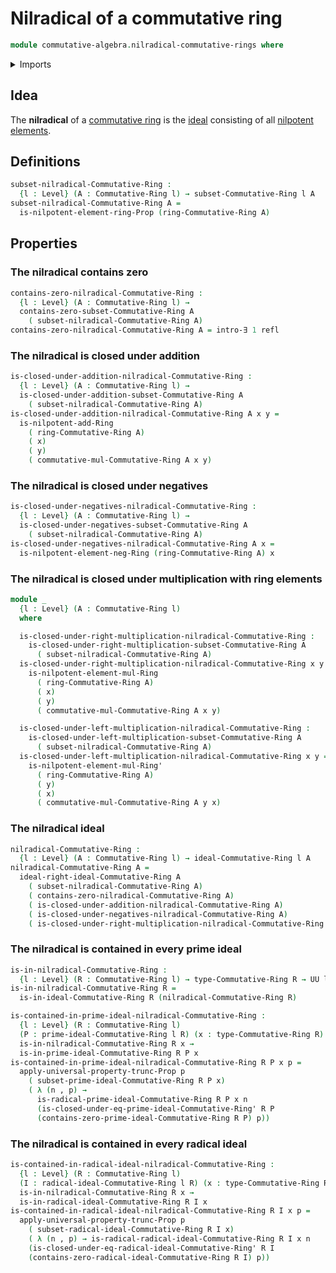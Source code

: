 # Nilradical of a commutative ring

```agda
module commutative-algebra.nilradical-commutative-rings where
```

<details><summary>Imports</summary>

```agda
open import commutative-algebra.commutative-rings
open import commutative-algebra.ideals-commutative-rings
open import commutative-algebra.prime-ideals-commutative-rings
open import commutative-algebra.radical-ideals-commutative-rings
open import commutative-algebra.subsets-commutative-rings

open import foundation.dependent-pair-types
open import foundation.existential-quantification
open import foundation.identity-types
open import foundation.propositional-truncations
open import foundation.universe-levels

open import ring-theory.nilpotent-elements-rings
```

</details>

## Idea

The **nilradical** of a
[commutative ring](commutative-algebra.commutative-rings.md) is the
[ideal](commutative-algebra.ideals-commutative-rings.md) consisting of all
[nilpotent elements](ring-theory.nilpotent-elements-rings.md).

## Definitions

```agda
subset-nilradical-Commutative-Ring :
  {l : Level} (A : Commutative-Ring l) → subset-Commutative-Ring l A
subset-nilradical-Commutative-Ring A =
  is-nilpotent-element-ring-Prop (ring-Commutative-Ring A)
```

## Properties

### The nilradical contains zero

```agda
contains-zero-nilradical-Commutative-Ring :
  {l : Level} (A : Commutative-Ring l) →
  contains-zero-subset-Commutative-Ring A
    ( subset-nilradical-Commutative-Ring A)
contains-zero-nilradical-Commutative-Ring A = intro-∃ 1 refl
```

### The nilradical is closed under addition

```agda
is-closed-under-addition-nilradical-Commutative-Ring :
  {l : Level} (A : Commutative-Ring l) →
  is-closed-under-addition-subset-Commutative-Ring A
    ( subset-nilradical-Commutative-Ring A)
is-closed-under-addition-nilradical-Commutative-Ring A x y =
  is-nilpotent-add-Ring
    ( ring-Commutative-Ring A)
    ( x)
    ( y)
    ( commutative-mul-Commutative-Ring A x y)
```

### The nilradical is closed under negatives

```agda
is-closed-under-negatives-nilradical-Commutative-Ring :
  {l : Level} (A : Commutative-Ring l) →
  is-closed-under-negatives-subset-Commutative-Ring A
    ( subset-nilradical-Commutative-Ring A)
is-closed-under-negatives-nilradical-Commutative-Ring A x =
  is-nilpotent-element-neg-Ring (ring-Commutative-Ring A) x
```

### The nilradical is closed under multiplication with ring elements

```agda
module _
  {l : Level} (A : Commutative-Ring l)
  where

  is-closed-under-right-multiplication-nilradical-Commutative-Ring :
    is-closed-under-right-multiplication-subset-Commutative-Ring A
      ( subset-nilradical-Commutative-Ring A)
  is-closed-under-right-multiplication-nilradical-Commutative-Ring x y =
    is-nilpotent-element-mul-Ring
      ( ring-Commutative-Ring A)
      ( x)
      ( y)
      ( commutative-mul-Commutative-Ring A x y)

  is-closed-under-left-multiplication-nilradical-Commutative-Ring :
    is-closed-under-left-multiplication-subset-Commutative-Ring A
      ( subset-nilradical-Commutative-Ring A)
  is-closed-under-left-multiplication-nilradical-Commutative-Ring x y =
    is-nilpotent-element-mul-Ring'
      ( ring-Commutative-Ring A)
      ( y)
      ( x)
      ( commutative-mul-Commutative-Ring A y x)
```

### The nilradical ideal

```agda
nilradical-Commutative-Ring :
  {l : Level} (A : Commutative-Ring l) → ideal-Commutative-Ring l A
nilradical-Commutative-Ring A =
  ideal-right-ideal-Commutative-Ring A
    ( subset-nilradical-Commutative-Ring A)
    ( contains-zero-nilradical-Commutative-Ring A)
    ( is-closed-under-addition-nilradical-Commutative-Ring A)
    ( is-closed-under-negatives-nilradical-Commutative-Ring A)
    ( is-closed-under-right-multiplication-nilradical-Commutative-Ring A)
```

### The nilradical is contained in every prime ideal

```agda
is-in-nilradical-Commutative-Ring :
  {l : Level} (R : Commutative-Ring l) → type-Commutative-Ring R → UU l
is-in-nilradical-Commutative-Ring R =
  is-in-ideal-Commutative-Ring R (nilradical-Commutative-Ring R)

is-contained-in-prime-ideal-nilradical-Commutative-Ring :
  {l : Level} (R : Commutative-Ring l)
  (P : prime-ideal-Commutative-Ring l R) (x : type-Commutative-Ring R) →
  is-in-nilradical-Commutative-Ring R x →
  is-in-prime-ideal-Commutative-Ring R P x
is-contained-in-prime-ideal-nilradical-Commutative-Ring R P x p =
  apply-universal-property-trunc-Prop p
    ( subset-prime-ideal-Commutative-Ring R P x)
    ( λ (n , p) →
      is-radical-prime-ideal-Commutative-Ring R P x n
      (is-closed-under-eq-prime-ideal-Commutative-Ring' R P
      (contains-zero-prime-ideal-Commutative-Ring R P) p))
```

### The nilradical is contained in every radical ideal

```agda
is-contained-in-radical-ideal-nilradical-Commutative-Ring :
  {l : Level} (R : Commutative-Ring l)
  (I : radical-ideal-Commutative-Ring l R) (x : type-Commutative-Ring R) →
  is-in-nilradical-Commutative-Ring R x →
  is-in-radical-ideal-Commutative-Ring R I x
is-contained-in-radical-ideal-nilradical-Commutative-Ring R I x p =
  apply-universal-property-trunc-Prop p
    ( subset-radical-ideal-Commutative-Ring R I x)
    ( λ (n , p) → is-radical-radical-ideal-Commutative-Ring R I x n
    (is-closed-under-eq-radical-ideal-Commutative-Ring' R I
    (contains-zero-radical-ideal-Commutative-Ring R I) p))
```
